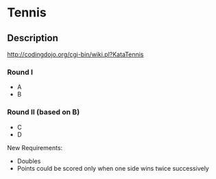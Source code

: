 Tennis
======

Description
-----------
http://codingdojo.org/cgi-bin/wiki.pl?KataTennis

### Round I
- A
- B

### Round II (based on B)
- C
- D

New Requirements:
- Doubles
- Points could be scored only when one side wins twice successively